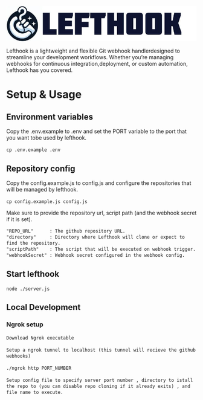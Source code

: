 ![lefthook_logo](https://github.com/Alzomra/LeftHook/blob/assets/assets/lefthook.jpg?raw=true)

Lefthook is a lightweight and flexible Git webhook handlerdesigned to streamline your development workflows.
Whether you’re managing webhooks for continuous integration,deployment, or custom automation, Lefthook has you covered.
# Setup & Usage

## Environment variables
    
Copy the .env.example to .env and set the PORT variable to the port that you want tobe used by lefthook.

```cp .env.example .env```

## Repository config

Copy the config.example.js to config.js and configure the repositories that will be managed by lefthook.

```cp config.example.js config.js```

Make sure to provide the repository url, script path (and the webhook secret if it is set).

```        
"REPO_URL"      : The github repository URL.
"directory"     : Directory where Lefthook will clone or expect to find the repository.
"scriptPath"    : The script that will be executed on webhook trigger.
"webhookSecret" : Webhook secret configured in the webhook config.
```

## Start lefthook

```node ./server.js```

## Local Development 
### Ngrok setup

    Download Ngrok executable 

    Setup a ngrok tunnel to localhost (this tunnel will recieve the github webhooks)

    ./ngrok http PORT_NUMBER

    Setup config file to specify server port number , directory to istall the repo to (you can disable repo cloning if it already exits) , and file name to execute.
